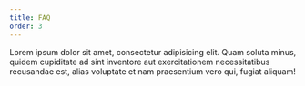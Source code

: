 ```yaml
---
title: FAQ
order: 3
---
```

Lorem ipsum dolor sit amet, consectetur adipisicing elit. Quam soluta minus, quidem cupiditate ad sint inventore aut exercitationem necessitatibus recusandae est, alias voluptate et nam praesentium vero qui, fugiat aliquam!